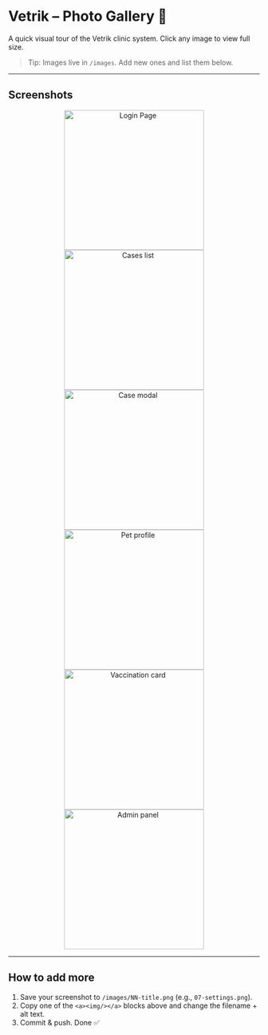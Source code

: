 # Vetrik – Photo Gallery 📸

A quick visual tour of the Vetrik clinic system. Click any image to view full size.

> Tip: Images live in `/images`. Add new ones and list them below.

---

## Screenshots

<div align="center">

<!-- 🔁 Duplicate a block for each screenshot -->

<a href="./images/general/01-loginPage.png" target="_blank">
  <img src="./images/01-loginPage.png" alt="Login Page" width="280" />
</a>
<a href="./images/02-cases.png" target="_blank">
  <img src="./images/02-cases.png" alt="Cases list" width="280" />
</a>
<a href="./images/03-case-modal.png" target="_blank">
  <img src="./images/03-case-modal.png" alt="Case modal" width="280" />
</a>

<a href="./images/04-pet-profile.png" target="_blank">
  <img src="./images/04-pet-profile.png" alt="Pet profile" width="280" />
</a>
<a href="./images/05-vaccination-card.png" target="_blank">
  <img src="./images/05-vaccination-card.png" alt="Vaccination card" width="280" />
</a>
<a href="./images/06-admin-panel.png" target="_blank">
  <img src="./images/06-admin-panel.png" alt="Admin panel" width="280" />
</a>

</div>

---

## How to add more

1. Save your screenshot to `/images/NN-title.png` (e.g., `07-settings.png`).
2. Copy one of the `<a><img/></a>` blocks above and change the filename + alt text.
3. Commit & push. Done ✅

